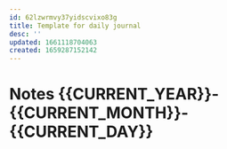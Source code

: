 ```yaml
---
id: 62lzwrmvy37yidscvixo83g
title: Template for daily journal
desc: ''
updated: 1661118704063
created: 1659287152142
---
```

# Notes {{CURRENT_YEAR}}-{{CURRENT_MONTH}}-{{CURRENT_DAY}}
